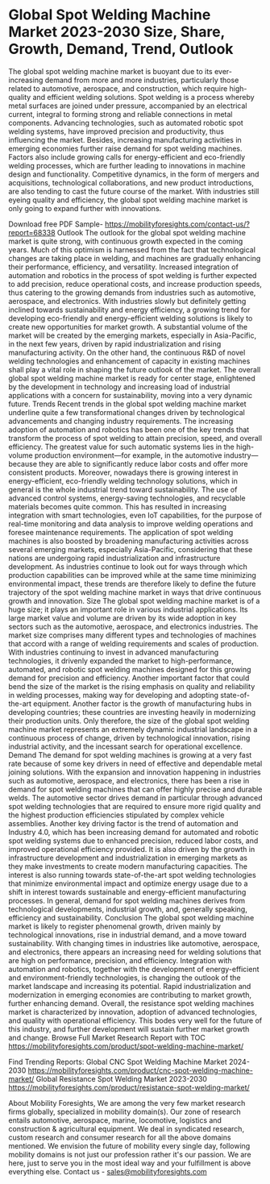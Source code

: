 # Global Spot Welding Machine Market 2023-2030 Size, Share, Growth, Demand, Trend, Outlook

The global spot welding machine market is buoyant due to its ever-increasing demand from more and more industries, particularly those related to automotive, aerospace, and construction, which require high-quality and efficient welding solutions. Spot welding is a process whereby metal surfaces are joined under pressure, accompanied by an electrical current, integral to forming strong and reliable connections in metal components. Advancing technologies, such as automated robotic spot welding systems, have improved precision and productivity, thus influencing the market. Besides, increasing manufacturing activities in emerging economies further raise demand for spot welding machines. Factors also include growing calls for energy-efficient and eco-friendly welding processes, which are further leading to innovations in machine design and functionality. Competitive dynamics, in the form of mergers and acquisitions, technological collaborations, and new product introductions, are also tending to cast the future course of the market. With industries still eyeing quality and efficiency, the global spot welding machine market is only going to expand further with innovations.

Download free PDF Sample- https://mobilityforesights.com/contact-us/?report=68338
Outlook
The outlook for the global spot welding machine market is quite strong, with continuous growth expected in the coming years. Much of this optimism is harnessed from the fact that technological changes are taking place in welding, and machines are gradually enhancing their performance, efficiency, and versatility. Increased integration of automation and robotics in the process of spot welding is further expected to add precision, reduce operational costs, and increase production speeds, thus catering to the growing demands from industries such as automotive, aerospace, and electronics. With industries slowly but definitely getting inclined towards sustainability and energy efficiency, a growing trend for developing eco-friendly and energy-efficient welding solutions is likely to create new opportunities for market growth. A substantial volume of the market will be created by the emerging markets, especially in Asia-Pacific, in the next few years, driven by rapid industrialization and rising manufacturing activity. On the other hand, the continuous R&D of novel welding technologies and enhancement of capacity in existing machines shall play a vital role in shaping the future outlook of the market. The overall global spot welding machine market is ready for center stage, enlightened by the development in technology and increasing load of industrial applications with a concern for sustainability, moving into a very dynamic future.
Trends
Recent trends in the global spot welding machine market underline quite a few transformational changes driven by technological advancements and changing industry requirements. The increasing adoption of automation and robotics has been one of the key trends that transform the process of spot welding to attain precision, speed, and overall efficiency. The greatest value for such automatic systems lies in the high-volume production environment—for example, in the automotive industry—because they are able to significantly reduce labor costs and offer more consistent products. Moreover, nowadays there is growing interest in energy-efficient, eco-friendly welding technology solutions, which in general is the whole industrial trend toward sustainability. The use of advanced control systems, energy-saving technologies, and recyclable materials becomes quite common. This has resulted in increasing integration with smart technologies, even IoT capabilities, for the purpose of real-time monitoring and data analysis to improve welding operations and foresee maintenance requirements. The application of spot welding machines is also boosted by broadening manufacturing activities across several emerging markets, especially Asia-Pacific, considering that these nations are undergoing rapid industrialization and infrastructure development. As industries continue to look out for ways through which production capabilities can be improved while at the same time minimizing environmental impact, these trends are therefore likely to define the future trajectory of the spot welding machine market in ways that drive continuous growth and innovation.
Size
The global spot welding machine market is of a huge size; it plays an important role in various industrial applications. Its large market value and volume are driven by its wide adoption in key sectors such as the automotive, aerospace, and electronics industries. The market size comprises many different types and technologies of machines that accord with a range of welding requirements and scales of production. With industries continuing to invest in advanced manufacturing technologies, it drivenly expanded the market to high-performance, automated, and robotic spot welding machines designed for this growing demand for precision and efficiency. Another important factor that could bend the size of the market is the rising emphasis on quality and reliability in welding processes, making way for developing and adopting state-of-the-art equipment. Another factor is the growth of manufacturing hubs in developing countries; these countries are investing heavily in modernizing their production units. Only therefore, the size of the global spot welding machine market represents an extremely dynamic industrial landscape in a continuous process of change, driven by technological innovation, rising industrial activity, and the incessant search for operational excellence.
Demand 
The demand for spot welding machines is growing at a very fast rate because of some key drivers in need of effective and dependable metal joining solutions. With the expansion and innovation happening in industries such as automotive, aerospace, and electronics, there has been a rise in demand for spot welding machines that can offer highly precise and durable welds. The automotive sector drives demand in particular through advanced spot welding technologies that are required to ensure more rigid quality and the highest production efficiencies stipulated by complex vehicle assemblies. Another key driving factor is the trend of automation and Industry 4.0, which has been increasing demand for automated and robotic spot welding systems due to enhanced precision, reduced labor costs, and improved operational efficiency provided. It is also driven by the growth in infrastructure development and industrialization in emerging markets as they make investments to create modern manufacturing capacities. The interest is also running towards state-of-the-art spot welding technologies that minimize environmental impact and optimize energy usage due to a shift in interest towards sustainable and energy-efficient manufacturing processes. In general, demand for spot welding machines derives from technological developments, industrial growth, and, generally speaking, efficiency and sustainability.
Conclusion
The global spot welding machine market is likely to register phenomenal growth, driven mainly by technological innovations, rise in industrial demand, and a move toward sustainability. With changing times in industries like automotive, aerospace, and electronics, there appears an increasing need for welding solutions that are high on performance, precision, and efficiency. Integration with automation and robotics, together with the development of energy-efficient and environment-friendly technologies, is changing the outlook of the market landscape and increasing its potential. Rapid industrialization and modernization in emerging economies are contributing to market growth, further enhancing demand. Overall, the resistance spot welding machines market is characterized by innovation, adoption of advanced technologies, and quality with operational efficiency. This bodes very well for the future of this industry, and further development will sustain further market growth and change.
Browse Full Market Research Report with TOC https://mobilityforesights.com/product/spot-welding-machine-market/

Find Trending Reports:
Global CNC Spot Welding Machine Market 2024-2030
https://mobilityforesights.com/product/cnc-spot-welding-machine-market/
Global Resistance Spot Welding Market 2023-2030
https://mobilityforesights.com/product/resistance-spot-welding-market/

About Mobility Foresights,
We are among the very few market research firms globally, specialized in mobility domain(s). Our zone of research entails automotive, aerospace, marine, locomotive, logistics and construction & agricultural equipment. We deal in syndicated research, custom research and consumer research for all the above domains mentioned.
We envision the future of mobility every single day, following mobility domains is not just our profession rather it's our passion. We are here, just to serve you in the most ideal way and your fulfillment is above everything else. Contact us -  sales@mobilityforesights.com 

